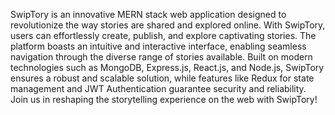 SwipTory is an innovative MERN stack web application designed to revolutionize the way stories are shared and explored online. With SwipTory, users can effortlessly create, publish, and explore captivating stories. The platform boasts an intuitive and interactive interface, enabling seamless navigation through the diverse range of stories available. Built on modern technologies such as MongoDB, Express.js, React.js, and Node.js, SwipTory ensures a robust and scalable solution, while features like Redux for state management and JWT Authentication guarantee security and reliability. Join us in reshaping the storytelling experience on the web with SwipTory!
